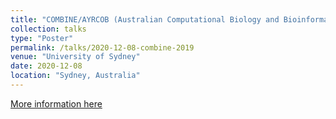 ```yaml
---
title: "COMBINE/AYRCOB (Australian Computational Biology and Bioinformatics Student Society/Asian Young Researchers Conference on Computational and Omics Biology symposium) 2019"
collection: talks
type: "Poster"
permalink: /talks/2020-12-08-combine-2019
venue: "University of Sydney"
date: 2020-12-08
location: "Sydney, Australia"
---
```


[More information here](https://doi.org/10.7490/f1000research.1117749.1)
